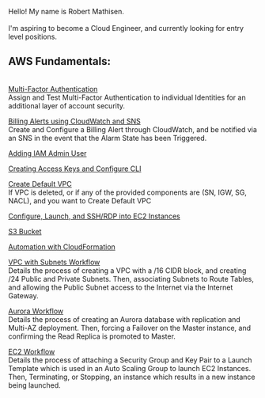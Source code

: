 Hello! My name is Robert Mathisen. \
\
I'm aspiring to become a Cloud Engineer, and currently looking for entry level positions. <br/>




## AWS Fundamentals:
\
[Multi-Factor Authentication](https://github.com/rmathisen-aws/Multi-Factor-Authentication) \
Assign and Test Multi-Factor Authentication to individual Identities for an additional layer of account security.

[Billing Alerts using CloudWatch and SNS](https://github.com/rmathisen-aws/Billing_Alerts_using_CloudWatch_and_SNS/blob/main/README.md) \
Create and Configure a Billing Alert through CloudWatch, and be notified via an SNS in the event that the Alarm State has been Triggered.

[Adding IAM Admin User](https://github.com/rmathisen-aws/Adding_IAM_Admin_User/blob/main/README.md)

[Creating Access Keys and Configure CLI](https://github.com/rmathisen-aws/Creating_Access_Keys_and_Configure_CLI/blob/main/README.md)

[Create Default VPC](https://github.com/rmathisen-aws/Create_Default_VPC) \
If VPC is deleted, or if any of the provided components are (SN, IGW, SG, NACL), and you want to Create Default VPC

[Configure, Launch, and SSH/RDP into EC2 Instances](https://github.com/rmathisen-aws/Configure_Launch_and_SSH_into_EC2_Instance/blob/main/README.md)

[S3 Bucket](https://github.com/rmathisen-aws/S3_Bucket)

[Automation with CloudFormation](https://github.com/rmathisen-aws/Automation_with_CloudFormation/blob/main/README.md)

[VPC with Subnets Workflow](https://github.com/rmathisen-aws/Create_a_VPC_with_Public_and_Private_Subnets) \
Details the process of creating a VPC with a /16 CIDR block, and creating /24 Public and Private Subnets. Then, associating Subnets to Route Tables, and allowing the Public Subnet access to the Internet via the Internet Gateway.

[Aurora Workflow](https://github.com/rmathisen-aws/Create_an_Aurora_db_with_Replication_and_Multi-AZ_deployment) \
Details the process of creating an Aurora database with replication and Multi-AZ deployment. Then, forcing a Failover on the Master instance, and confirming the Read Replica is promoted to Master.

[EC2 Workflow](https://github.com/rmathisen-aws/Launch_EC2_Instances_in_Auto_Scaling_Groups_using_Launch_Templates) \
Details the process of attaching a Security Group and Key Pair to a Launch Template which is used in an Auto Scaling Group to launch EC2 Instances. Then, Terminating, or Stopping, an instance which results in a new instance being launched.
